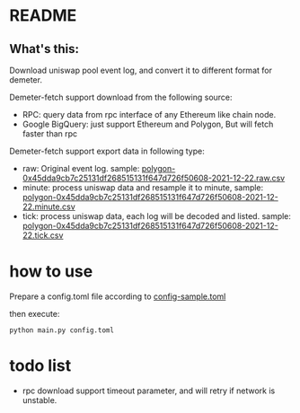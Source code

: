 # README

## What's this: 

Download uniswap pool event log, and convert it to different format for demeter.   

Demeter-fetch support download from the following source:
* RPC: query data from rpc interface of any Ethereum like chain node. 
* Google BigQuery: just support Ethereum and Polygon, But will fetch faster than rpc

Demeter-fetch support export data in following type:
* raw: Original event log. sample: [polygon-0x45dda9cb7c25131df268515131f647d726f50608-2021-12-22.raw.csv](sample%2Fpolygon-0x45dda9cb7c25131df268515131f647d726f50608-2021-12-22.raw.csv)
* minute: process uniswap data and resample it to minute, sample: [polygon-0x45dda9cb7c25131df268515131f647d726f50608-2021-12-22.minute.csv](sample%2Fpolygon-0x45dda9cb7c25131df268515131f647d726f50608-2021-12-22.minute.csv)
* tick: process uniswap data, each log will be decoded and listed. sample: [polygon-0x45dda9cb7c25131df268515131f647d726f50608-2021-12-22.tick.csv](sample%2Fpolygon-0x45dda9cb7c25131df268515131f647d726f50608-2021-12-22.tick.csv)

# how to use

Prepare a config.toml file according to [config-sample.toml](config-sample.toml)

then execute: 

```shell
python main.py config.toml

```

# todo list

* rpc download support timeout parameter, and will retry if network is unstable.



